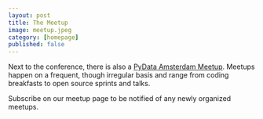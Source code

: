 ```yaml
---
layout: post
title: The Meetup
image: meetup.jpeg
category: [homepage]
published: false
---
```


Next to the conference, there is also a [PyData Amsterdam Meetup](https://meetup.com/nl-NL/PyData-NL/). Meetups happen
on a frequent, though irregular basis and range from coding breakfasts to open source sprints and talks.

Subscribe on our meetup page to be notified of any newly organized meetups.
